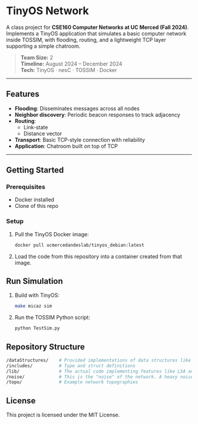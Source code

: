# TinyOS Network

A class project for **CSE160 Computer Networks at UC Merced (Fall 2024)**.  
Implements a TinyOS application that simulates a basic computer network inside TOSSIM, with flooding, routing, and a lightweight TCP layer supporting a simple chatroom.

> **Team Size:** 2  
> **Timeline:** August 2024 – December 2024  
> **Tech:** TinyOS · nesC · TOSSIM · Docker

---

## Features
- **Flooding**: Disseminates messages across all nodes
- **Neighbor discovery**: Periodic beacon responses to track adjacency
- **Routing**:
  - Link-state
  - Distance vector
- **Transport**: Basic TCP-style connection with reliability
- **Application**: Chatroom built on top of TCP

---

## Getting Started

### Prerequisites
- Docker installed
- Clone of this repo

### Setup
1. Pull the TinyOS Docker image:
   ```bash
   docker pull ucmercedandeslab/tinyos_debian:latest
2. Load the code from this repository into a container created from that image.

## Run Simulation
1. Build with TinyOS:
   ```bash
   make micaz sim
2. Run the TOSSIM Python script:
   ```bash
   python TestSim.py

## Repository Structure
```bash
/dataStructures/    # Provided implementations of data structures like Hashmap and List
/includes/          # Type and struct definitions
/lib/               # The actual code implementing features like LSA and TCP
/noise/             # This is the "noise" of the network. A heavy noised network will cause issues with packet loss.
/topo/              # Example network topographies
```

## License
This project is licensed under the MIT License.
